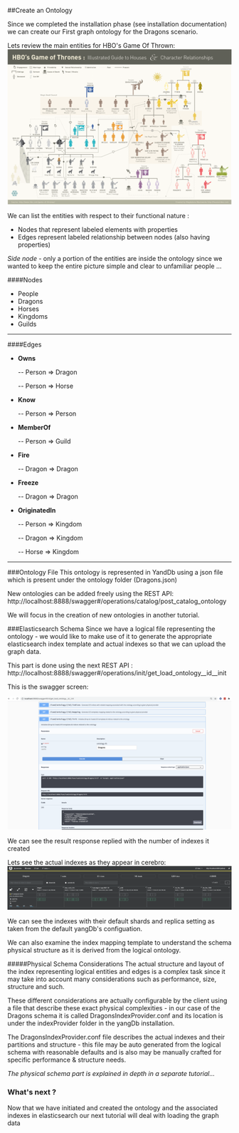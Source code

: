 ##Create an Ontology

Since we completed the installation phase (see installation documentation) we can create our
First graph ontology for the Dragons scenario.

Lets review the main entities for HBO's Game Of Thrown:
![entities](./img/game-of-thrones-entities-diagram.png)

We can list the entities with respect to their functional nature : 
 - Nodes that represent labeled elements with properties
 - Edges represent labeled relationship between nodes (also having properties)


_Side node_ - only a portion of the entities are inside the ontology since we wanted to keep the
entire picture simple and clear to unfamiliar people ...


####Nodes

 - People
 - Dragons
 - Horses
 - Kingdoms
 - Guilds
---
####Edges

 - **Owns** 
   
    -- Person => Dragon
   
    -- Person => Horse

   
 - **Know** 
   
    -- Person => Person

   
 - **MemberOf** 
   
    -- Person => Guild
   
   
 - **Fire** 
   
    -- Dragon => Dragon
   
   
   
 - **Freeze** 
   
    -- Dragon => Dragon
   
   
 - **OriginatedIn** 
   
    -- Person => Kingdom

    -- Dragon => Kingdom
   
    -- Horse => Kingdom

---

      
###Ontology File
This ontology is represented in YandDb using a json file which is present under the ontology folder (Dragons.json)

New ontologies can be added freely using the REST API: http://localhost:8888/swagger#/operations/catalog/post_catalog_ontology 

We will focus in the creation of new ontologies in another tutorial.

###Elasticsearch Schema
Since we have a logical file representing the ontology - we would like to make use of it to generate the appropriate
elasticsearch index template and actual indexes so that we can upload the graph data.

This part is done using the next REST API : http://localhost:8888/swagger#/operations/init/get_load_ontology__id__init 

This is the swagger screen:

![init-schema](./img/yangdb-init-es-schema.png)

We can see the result response replied with the number of indexes it created

Lets see the actual indexes as they appear in cerebro:
![cerebro-schema](./img/cerebro-yandb-dragons-indexes.png)

We can see the indexes with their default shards and replica setting as taken from the default yangDb's configuation.

We can also examine the index mapping template to understand the schema physical structure as it is derived from the logical ontology.

#####Physical Schema Considerations
The actual structure and layout of the index representing logical entities and edges is a complex task since it may take into account
many considerations such as performance, size, structure and such. 

These different considerations are actually configurable by the client using a file that describe these exact physical complexities - in our case
of the Dragons schema it is called DragonsIndexProvider.conf and its location is under the indexProvider folder in the yangDb installation.

The DragonsIndexProvider.conf file describes the actual indexes and their partitions and structure - this file may be auto generated from the logical schema 
with reasonable defaults and is also may be manually crafted for specific performance & structure needs. 

_The physical schema part is explained in depth in a separate tutorial..._

### What's next ?
Now that we have initiated and created the ontology and the associated indexes in elasticsearch our next tutorial will deal with loading the graph data
